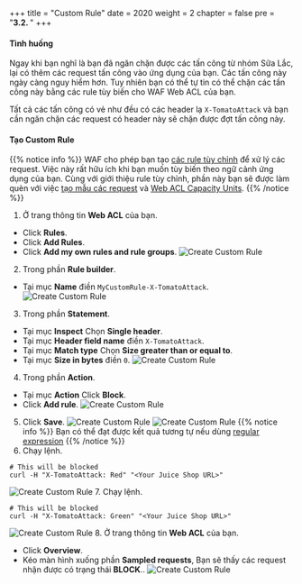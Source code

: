 +++
title = "Custom Rule"
date = 2020
weight = 2
chapter = false
pre = "<b>3.2. </b>"
+++
#### Tình huống
Ngay khi bạn nghĩ là bạn đã ngăn chặn được các tấn công từ nhóm Sữa Lắc, lại có thêm các request tấn công vào ứng dụng của bạn. Các tấn công này ngày càng nguy hiểm hơn. Tuy nhiên bạn có thể tự tin có thể chặn các tấn công này bằng các rule tùy biến cho WAF Web ACL của bạn.

Tất cả các tấn công có vẻ như đều có các header lạ ```X-TomatoAttack``` và bạn cần ngăn chặn các request có header này sẽ chặn được đợt tấn công này.
#### Tạo Custom Rule
{{% notice info %}} 
WAF cho phép bạn tạo [các rule tùy chỉnh](https://docs.aws.amazon.com/waf/latest/developerguide/waf-rules.html) để xử lý các request. Việc này rất hữu ích khi bạn muốn tùy biến theo ngữ cảnh ứng dụng của bạn. Cùng với giới thiệu rule tùy chỉnh, phần này bạn sẽ được làm quèn với việc [tạo mẫu các request](https://docs.aws.amazon.com/waf/latest/developerguide/web-acl-testing.html#web-acl-testing-view-sample) và [Web ACL Capacity Units](https://docs.aws.amazon.com/waf/latest/developerguide/how-aws-waf-works.html#aws-waf-capacity-units).
{{% /notice %}}
1. Ở trang thông tin **Web ACL** của bạn.
* Click **Rules**.
* Click **Add Rules**.
* Click **Add my own rules and rule groups**.
![Create Custom Rule](/images/3-useawswaf/3.2-createcustomrule/createcustomrule-001.png?featherlight=false&width=90pc)
2. Trong phần **Rule builder**.
* Tại mục **Name** điền ```MyCustomRule-X-TomatoAttack```.
![Create Custom Rule](/images/3-useawswaf/3.2-createcustomrule/createcustomrule-002.png?featherlight=false&width=90pc)
3. Trong phần **Statement**.
* Tại mục **Inspect** Chọn **Single header**.
* Tại mục **Header field name** điền ```X-TomatoAttack```.
* Tại mục **Match type** Chọn **Size greater than or equal to**.
* Tại mục **Size in bytes** điền ```0```.
![Create Custom Rule](/images/3-useawswaf/3.2-createcustomrule/createcustomrule-003.png?featherlight=false&width=90pc)
4. Trong phần **Action**.
* Tại mục **Action** Click **Block**.
* Click **Add rule**.
![Create Custom Rule](/images/3-useawswaf/3.2-createcustomrule/createcustomrule-004.png?featherlight=false&width=90pc)
5. Click **Save**.
![Create Custom Rule](/images/3-useawswaf/3.2-createcustomrule/createcustomrule-005.png?featherlight=false&width=90pc)
![Create Custom Rule](/images/3-useawswaf/3.2-createcustomrule/createcustomrule-006.png?featherlight=false&width=90pc)
{{% notice info %}} 
Bạn có thể đạt được kết quả tương tự nếu dùng [regular expression](https://docs.aws.amazon.com/waf/latest/developerguide/waf-rule-statement-type-regex-pattern-set-match.html)
{{% /notice %}}
6. Chạy lệnh.
```
# This will be blocked
curl -H "X-TomatoAttack: Red" "<Your Juice Shop URL>"
```
![Create Custom Rule](/images/3-useawswaf/3.2-createcustomrule/createcustomrule-007.png?width=60pc)
7. Chạy lệnh.
```
# This will be blocked
curl -H "X-TomatoAttack: Green" "<Your Juice Shop URL>"
```
![Create Custom Rule](/images/3-useawswaf/3.2-createcustomrule/createcustomrule-008.png?width=60pc)
8. Ở trang thông tin **Web ACL** của bạn.
* Click **Overview**.
* Kéo màn hình xuống phần **Sampled requests**, Bạn sẽ thấy các request nhận được có trạng thái **BLOCK**..
![Create Custom Rule](/images/3-useawswaf/3.2-createcustomrule/createcustomrule-009.png?featherlight=false&width=90pc)
